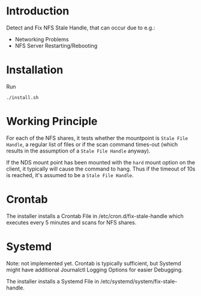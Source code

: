 # Introduction
Detect and Fix NFS Stale Handle, that can occur due to e.g.:
- Networking Problems
- NFS Server Restarting/Rebooting

# Installation
Run
```
./install.sh
```

# Working Principle
For each of the NFS shares, it tests whether the mountpoint is `Stale File Handle`, a regular list of files or if the scan command times-out (which results in the assumption of a `Stale File Handle` anyway).

If the NDS mount point has been mounted with the `hard` mount option on the client, it typically will cause the command to hang. Thus if the timeout of 10s is reached, it's assumed to be a `Stale File Handle`.

# Crontab
The installer installs a Crontab File in /etc/cron.d/fix-stale-handle which executes every 5 minutes and scans for NFS shares.

# Systemd
Note: not implemented yet. Crontab is typically sufficient, but Systemd might have additional Journalctl Logging Options for easier Debugging.

The installer installs a Systemd File in /etc/systemd/system/fix-stale-handle.
